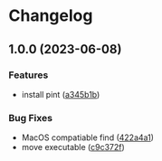 # Changelog

## 1.0.0 (2023-06-08)


### Features

* install pint ([a345b1b](https://github.com/wbollock/asdf-pint/commit/a345b1b2f4950b299028d5a4740949841b552a7d))


### Bug Fixes

* MacOS compatiable find ([422a4a1](https://github.com/wbollock/asdf-pint/commit/422a4a16f195fc8525a6d4720d00bb7877acaa35))
* move executable ([c9c372f](https://github.com/wbollock/asdf-pint/commit/c9c372f15c74bb7ae31e162c71299592e883117e))
